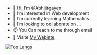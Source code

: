 - 👋 Hi, I’m @Abhijitgayen
- 👀 I’m interested in Web development
- 🌱 I’m currently learning Mathematics
- 💞️ I’m looking to collaborate on ...
- 📫 You Can reach to me through email
- 👀 Visite [My Webiste](https://abhijitgayen.vercel.app/)

<!---
Abhijitgayen/Abhijitgayen is a ✨ special ✨ repository because its `README.md` (this file) appears on your GitHub profile.
You can click the Preview link to take a look at your changes.
--->

[![Top Langs](https://github-readme-stats.vercel.app/api/top-langs/?username=PupilTong&exclude_repo=CS611FinalProject-Bank,CS611,DSPHomework_WPF,EC601_01)](https://github.com/anuraghazra/github-readme-stats)
